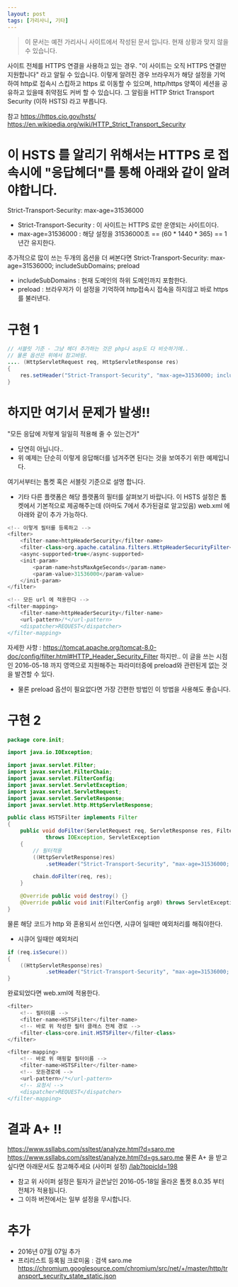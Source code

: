```yaml
---
layout: post
tags: [가리사니, 기타]
---
```


> 이 문서는 예전 가리사니 사이트에서 작성된 문서 입니다.
현재 상황과 맞지 않을 수 있습니다.


사이트 전체를 HTTPS 연결을 사용하고 있는 경우.
"이 사이트는 오직 HTTPS 연결만 지원합니다" 라고 알릴 수 있습니다.
이렇게 알려진 경우 브라우저가 해당 설정을 기억하여 http로 접속시 스킵하고 https 로 이동할 수 있으며, http/https 양쪽이 세션을 공유하고 있을때 취약점도 커버 할 수 있습니다.
그 알림을 HTTP Strict Transport Security (이하 HSTS) 라고 부릅니다.

참고
https://https.cio.gov/hsts/
https://en.wikipedia.org/wiki/HTTP_Strict_Transport_Security



# 이 HSTS 를 알리기 위해서는 HTTPS 로 접속시에 "응답헤더"를 통해 아래와 같이 알려야합니다.
Strict-Transport-Security: max-age=31536000
- Strict-Transport-Security : 이 사이트는 HTTPS 로만 운영되는 사이트이다.
- max-age=31536000 : 해당 설정을 31536000초 == (60 * 1440 * 365) == 1년간 유지한다.

추가적으로 많이 쓰는 두개의 옵션을 더 써본다면
Strict-Transport-Security: max-age=31536000; includeSubDomains; preload
- includeSubDomains : 현재 도메인의 하위 도메인까지 포함한다.
- preload : 브라우저가 이 설정을 기억하여 http접속시 접속을 하지않고 바로 https를 불러낸다.


# 구현 1
``` java
// 서블릿 기준 - 그냥 헤더 추가하는 것은 php나 asp도 다 비슷하기에..
// 물론 옵션은 위에서 참고바람.
.... (HttpServletRequest req, HttpServletResponse res)
{
	res.setHeader("Strict-Transport-Security", "max-age=31536000; includeSubDomains; preload");
}
```
# 하지만 여기서 문제가 발생!!
"모든 응답에 저렇게 일일히 적용해 줄 수 있는건가"
- 당연히 아닙니다..
- 위 예제는 단순히 이렇게 응답해더를 넘겨주면 된다는 것을 보여주기 위한 예제입니다.


여기서부터는 톰켓 혹은 서블릿 기준으로 설명 합니다.
- 기타 다른 플랫폼은 해당 플랫폼의 필터를 살펴보기 바랍니다.
이 HSTS 설정은 톰켓에서 기본적으로 제공해주는데 (아마도 7에서 추가된걸로 알고있음)
web.xml 에 아래와 같이 추가 가능하다.
``` java
<!-- 이렇게 필터를 등록하고 -->
<filter>
    <filter-name>httpHeaderSecurity</filter-name>
    <filter-class>org.apache.catalina.filters.HttpHeaderSecurityFilter</filter-class>
    <async-supported>true</async-supported>
    <init-param>
	    <param-name>hstsMaxAgeSeconds</param-name>
	    <param-value>31536000</param-value>
	</init-param>
</filter>

<!-- 모든 url 에 적용한다 -->
<filter-mapping>
    <filter-name>httpHeaderSecurity</filter-name>
    <url-pattern>/*</url-pattern>
    <dispatcher>REQUEST</dispatcher>
</filter-mapping>
```
자세한 사항 : https://tomcat.apache.org/tomcat-8.0-doc/config/filter.html#HTTP_Header_Security_Filter
하지만.. 이 글을 쓰는 시점인 2016-05-18 까지 <init-param/> 영역으로 지원해주는 파라미터중에 preload와 관련된게 없는 것을 발견할 수 있다.
- 물론 preload 옵션이 필요없다면 가장 간편한 방법인 이 방법을 사용해도 좋습니다.


# 구현 2
``` java
package core.init;

import java.io.IOException;

import javax.servlet.Filter;
import javax.servlet.FilterChain;
import javax.servlet.FilterConfig;
import javax.servlet.ServletException;
import javax.servlet.ServletRequest;
import javax.servlet.ServletResponse;
import javax.servlet.http.HttpServletResponse;

public class HSTSFilter implements Filter
{
	public void doFilter(ServletRequest req, ServletResponse res, FilterChain chain)
			throws IOException, ServletException
	{
		// 필터적용
		((HttpServletResponse)res)
			.setHeader("Strict-Transport-Security", "max-age=31536000; includeSubDomains; preload");

		chain.doFilter(req, res);
	}

	@Override public void destroy() {}
	@Override public void init(FilterConfig arg0) throws ServletException {}
}
```
물론 해당 코드가 http 와 혼용되서 쓰인다면, 시큐어 일때만 예외처리를 해줘야한다.
- 시큐어 일때만 예외처리
``` java
if (req.isSecure())
{
	((HttpServletResponse)res)
			.setHeader("Strict-Transport-Security", "max-age=31536000; includeSubDomains; preload");
}
```
완료되었다면 web.xml에 적용한다.
``` java
<filter>
	<!-- 필터이름 -->
	<filter-name>HSTSFilter</filter-name>
	<!-- 바로 위 작성한 필터 클래스 전체 경로 -->
	<filter-class>core.init.HSTSFilter</filter-class>
</filter>

<filter-mapping>
	<!-- 바로 위 매핑할 필터이름 -->
	<filter-name>HSTSFilter</filter-name>
	<!-- 모든경로에 -->
	<url-pattern>/*</url-pattern>
	<!-- 요청시 -->
	<dispatcher>REQUEST</dispatcher>
</filter-mapping>
```


# 결과 A+ !!
https://www.ssllabs.com/ssltest/analyze.html?d=saro.me
https://www.ssllabs.com/ssltest/analyze.html?d=gs.saro.me
물론 A+ 을 받고싶다면 아래문서도 참고해주세요 (사이퍼 설정)
[/lab?topicId=198](/lab?topicId=198)
- 참고 위 사이퍼 설정은 필자가 글쓴날인 2016-05-18일 올라온 톰켓 8.0.35 부터 전체가 적용됩니다.
- 그 이하 버전에서는 일부 설정을 무시합니다.


# 추가
- 2016년 07월 07일 추가
- 프리리스트 등록됨
크로미움 : 검색 saro.me
https://chromium.googlesource.com/chromium/src/net/+/master/http/transport_security_state_static.json
